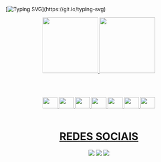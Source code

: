 [![Typing SVG](https://readme-typing-svg.herokuapp.com/?color=DDDD&size=35&center=true&vCenter=true&width=1000&lines=Olá,+Seja+Bem+Vindo!+;Sou+Matheus+Gabriel+Desenvolvedor+Back-End.)](https://git.io/typing-svg)

<div align="center">
  <a href="https://github.com/theusgab">
  <img height="150em" src="https://github-readme-stats.vercel.app/api?username=theusgab&show_icons=color=DDDD&include_all_commits=true&count_private=true"/>
  <img height="150em" src="https://github-readme-stats.vercel.app/api/top-langs/?username=theusgab&layout=compact&langs_count=7&color=DDDD"/>
</div>

<br><br>

<div align="center">
  <img src="https://cdn.jsdelivr.net/gh/devicons/devicon/icons/html5/html5-original.svg" height="30" width="40"/>
  <img src="https://cdn.jsdelivr.net/gh/devicons/devicon/icons/css3/css3-original-wordmark.svg" height="30,5" width="40"/>
  <img src="https://cdn.jsdelivr.net/gh/devicons/devicon/icons/csharp/csharp-original.svg" height="30" width="40"/>
  <img src="https://cdn.jsdelivr.net/gh/devicons/devicon/icons/csharp/csharp-original.svg" height="30" width="40"/>
  <img src="https://cdn.jsdelivr.net/gh/devicons/devicon/icons/csharp/csharp-original.svg" height="30" width="40"/>
  <img src="https://cdn.jsdelivr.net/gh/devicons/devicon/icons/csharp/csharp-original.svg" height="30" width="40"/>
  <img src="https://cdn.jsdelivr.net/gh/devicons/devicon/icons/csharp/csharp-original.svg" height="30" width="40"/>
</div>

<br>

<div align="center">
  <h1>REDES SOCIAIS</h1>
  <a href="https://www.linkedin.com/in/matheus-gabriel-4673a3178/"><img src="https://img.shields.io/badge/LinkedIn-0077B5?style=for-the-badge&logo=linkedin&logoColor=white"></a>
  <a href="https://www.instagram.com/mgabriell_47/"><img src="https://img.shields.io/badge/Instagram-E4405F?style=for-the-badge&logo=instagram&logoColor=white"></a>
  <a href="https://api.whatsapp.com/send?phone=5519987270845&text=Ol%C3%A1%20Matheus%2C%20Tudo%20bem%3F"><img src="https://img.shields.io/badge/WhatsApp-25D366?style=for-the-badge&logo=whatsapp&logoColor=white"></a>
</div>


